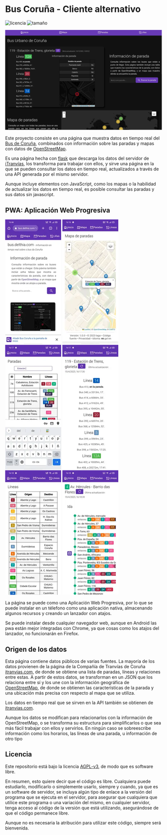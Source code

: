# Bus Coruña - Cliente alternativo
![licencia](https://img.shields.io/github/license/delthia/bus-coruna-api)
![tamaño](https://img.shields.io/github/repo-size/delthia/bus-coruna-api)

![Captura de pantalla de la página de inicio](transport/static/img/homepage.webp)

Este proyecto consiste en una página que muestra datos en tiempo real del [Bus de Coruña](https://itranvias.com), combinados con información sobre las paradas y mapas con datos de [OpenStreetMap](https://osm.org).

Es una página hecha con [flask](https://flask.palletsprojects.com) que descarga los datos del servidor de [iTranvías](https://itranvias.com), los transforma para trabajar con ellos, y sirve una página en la que se pueden consultar los datos en tiempo real, actualizados a través de una API generada por el mismo servidor.

Aunque incluye elementos con JavaScript, como los mapas o la habilidad de actualizar los datos en tiempo real, es posible consultar las paradas y sus datos sin javascript.

## PWA: Aplicación Web Progresiva
![página de inicio en android](transport/static/img/readme-screenshots/inicio.webp)
![página de inicio en android](transport/static/img/readme-screenshots/mapa.webp)
![página de inicio en android](transport/static/img/readme-screenshots/paradas.webp)
![página de inicio en android](transport/static/img/readme-screenshots/parada.webp)
![página de inicio en android](transport/static/img/readme-screenshots/lineas.webp)
![página de inicio en android](transport/static/img/readme-screenshots/linea.webp)

La página se puede como una Aplicación Web Progresiva, por lo que se puede instalar en un télefono como una aplicación nativa, almacenando algunos recursos y creando un lanzador con atajos.

Se puede instalar desde cualquier navegador web, aunque en Android las pwa están mejor integradas con Chrome, ya que cosas como los atajos del lanzador, no funcionarán en Firefox.

## Origen de los datos
Esta página contiene datos públicos de varias fuentes. La mayoría de los datos provienen de la página de la Compañía de Tranvías de Coruña [itranvias.com](https://itranvias.com), de donde se obtiene una lista de paradas, líneas y relaciones entre estas. A partir de estos datos, se transforman en un JSON que los relaciona entre sí y los une con la información geográfica de [OpenStreetMap](https://osm.org), de donde se obtienen las características de la parada y una ubicación más precisa con respecto al mapa que se utiliza.

Los datos en tiempo real que se sirven en la API también se obtienen de [itranvias.com](https://itranvias.com).

Aunque los datos se modifican para relacionarlos con la información de OpenStreetMap, o se transforma su estructura para simplificarlos o que sea más fácil trabajar con ellos y servirlos. En ningún caso se sobreescribe información como los horarios, las líneas de una parada, u información de otro tipo

## Licencia
Este repositorio está bajo la licencia [AGPL-v3](https://www.gnu.org/licenses/agpl-3.0.html), de modo que es software libre.

En resumen, esto quiere decir que el código es libre. Cualquiera puede estudiarlo, modificarlo o simplemente usarlo, siempre y cuando, ya que es un software de servidor, se incluya algún tipo de enlace a la versión del programa que se ejecuta en el servidor, para asegurar que cualquiera que utilice este programa o una variación del mismo, en cualquier servidor, tenga acceso al código de la versión que está utilizando, asegurándose de que el código permanece libre.

Aunque no es necesaria la atribución para utilizar este código, siempre será bienvenida.
